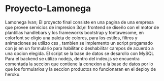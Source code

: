 # Proyecto-Lamonega
Lamonega Ivan;
El proyecto final consiste en una pagina de una empresa que provee servicios de impresion 3d,el frontend se diseño con el motor de plantillas handlebars y los frameworks bootstrap y fontawesome, en colorfont se eligio una paleta de colores, para los estilos, filtros y animaciones se utilizo css , tambien se implemento un script progamado con js en un formulario para habilitar o deshabilitar campos de acuerdo a una opcion elegida.
El script se la base de datos se desarollo con MySQL
Para el backend se utilizo nodejs, dentro del index.js se encuentra comentada la seccion que contiene la conexion a la base de datos por lo que los formularios y la seccion productos no funcionaran en el deploy de heroku.
